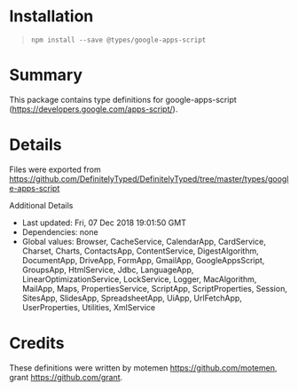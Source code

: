 # Installation
> `npm install --save @types/google-apps-script`

# Summary
This package contains type definitions for google-apps-script (https://developers.google.com/apps-script/).

# Details
Files were exported from https://github.com/DefinitelyTyped/DefinitelyTyped/tree/master/types/google-apps-script

Additional Details
 * Last updated: Fri, 07 Dec 2018 19:01:50 GMT
 * Dependencies: none
 * Global values: Browser, CacheService, CalendarApp, CardService, Charset, Charts, ContactsApp, ContentService, DigestAlgorithm, DocumentApp, DriveApp, FormApp, GmailApp, GoogleAppsScript, GroupsApp, HtmlService, Jdbc, LanguageApp, LinearOptimizationService, LockService, Logger, MacAlgorithm, MailApp, Maps, PropertiesService, ScriptApp, ScriptProperties, Session, SitesApp, SlidesApp, SpreadsheetApp, UiApp, UrlFetchApp, UserProperties, Utilities, XmlService

# Credits
These definitions were written by motemen <https://github.com/motemen>, grant <https://github.com/grant>.

